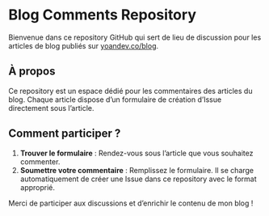 # Blog Comments Repository

Bienvenue dans ce repository GitHub qui sert de lieu de discussion pour les articles de blog publiés sur [yoandev.co/blog](https://yoandev.co/blog).

## À propos

Ce repository est un espace dédié pour les commentaires des articles du blog. Chaque article dispose d’un formulaire de création d’Issue directement sous l’article.

## Comment participer ?

1. **Trouver le formulaire** : Rendez-vous sous l’article que vous souhaitez commenter.
2. **Soumettre votre commentaire** : Remplissez le formulaire. Il se charge automatiquement de créer une Issue dans ce repository avec le format approprié.

Merci de participer aux discussions et d’enrichir le contenu de mon blog !

